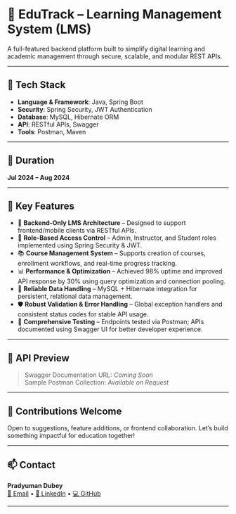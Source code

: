 
# 📘 EduTrack – Learning Management System (LMS)

A full-featured backend platform built to simplify digital learning and academic management through secure, scalable, and modular REST APIs.

---

## 🚀 Tech Stack

- **Language & Framework**: Java, Spring Boot  
- **Security**: Spring Security, JWT Authentication  
- **Database**: MySQL, Hibernate ORM  
- **API**: RESTful APIs, Swagger  
- **Tools**: Postman, Maven

---

## 📅 Duration
**Jul 2024 – Aug 2024**

---

## 🔑 Key Features

- 🔧 **Backend-Only LMS Architecture** – Designed to support frontend/mobile clients via RESTful APIs.
- 👥 **Role-Based Access Control** – Admin, Instructor, and Student roles implemented using Spring Security & JWT.
- 📚 **Course Management System** – Supports creation of courses, enrollment workflows, and real-time progress tracking.
- 📊 **Performance & Optimization** – Achieved 98% uptime and improved API response by 30% using query optimization and connection pooling.
- 📂 **Reliable Data Handling** – MySQL + Hibernate integration for persistent, relational data management.
- 🛡️ **Robust Validation & Error Handling** – Global exception handlers and consistent status codes for stable API usage.
- 🧪 **Comprehensive Testing** – Endpoints tested via Postman; APIs documented using Swagger UI for better developer experience.

---

## 📸 API Preview

> Swagger Documentation URL: _Coming Soon_  
> Sample Postman Collection: _Available on Request_

---

## 🤝 Contributions Welcome

Open to suggestions, feature additions, or frontend collaboration. Let’s build something impactful for education together!

---

## 📫 Contact

**Pradyuman Dubey**  
[📧 Email](mailto:dubeypradyum2002@gmail.com) • [💼 LinkedIn](https://linkedin.com/in/pradyuman-dubey) • [💻 GitHub](https://github.com/pradyumandubey)

---
